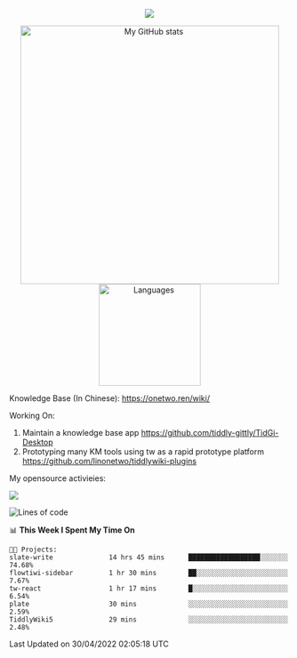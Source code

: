 <a href="https://github.com/linonetwo">
    <p align="center">
        <img src="https://github-profile-trophy.vercel.app/?username=linonetwo&column=7&theme=onedark"/>
    </p>
</a>
<a align="center" href="https://github.com/linonetwo">
  <p align="center">
    <img src="https://github-readme-stats.vercel.app/api?username=linonetwo&show_icons=true&count_private=true" alt="My GitHub stats" width="465"/>
    <img src="https://github-readme-stats.vercel.app/api/top-langs/?username=linonetwo&layout=compact&langs_count=10" alt="Languages" height="183">
  </p>
</a>

Knowledge Base (In Chinese): https://onetwo.ren/wiki/

Working On: 

1. Maintain a knowledge base app https://github.com/tiddly-gittly/TidGi-Desktop
1. Prototyping many KM tools using tw as a rapid prototype platform https://github.com/linonetwo/tiddlywiki-plugins

My opensource activieies:

![](https://visitor-badge.glitch.me/badge?page_id=linonetwo.linonetwo)

<!--START_SECTION:waka-->
![Lines of code](https://img.shields.io/badge/From%20Hello%20World%20I%27ve%20Written-2%20Million%20lines%20of%20code-blue)

📊 **This Week I Spent My Time On** 

```text
🐱‍💻 Projects: 
slate-write              14 hrs 45 mins      ██████████████████░░░░░░░   74.68% 
flowtiwi-sidebar         1 hr 30 mins        ██░░░░░░░░░░░░░░░░░░░░░░░   7.67% 
tw-react                 1 hr 17 mins        █░░░░░░░░░░░░░░░░░░░░░░░░   6.54% 
plate                    30 mins             ░░░░░░░░░░░░░░░░░░░░░░░░░   2.59% 
TiddlyWiki5              29 mins             ░░░░░░░░░░░░░░░░░░░░░░░░░   2.48%

```


 Last Updated on 30/04/2022 02:05:18 UTC
<!--END_SECTION:waka-->
